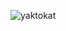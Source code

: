 ![yaktokat](https://user-images.githubusercontent.com/101311812/158122298-2c5b07db-b504-4828-95c2-9177539ac116.png)
